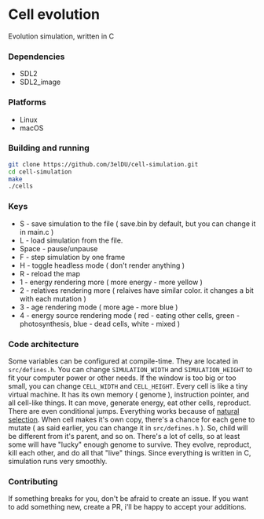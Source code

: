 # Cell evolution

Evolution simulation, written in C

### Dependencies
- SDL2
- SDL2_image

### Platforms
- Linux
- macOS

### Building and running
```sh
git clone https://github.com/3elDU/cell-simulation.git
cd cell-simulation
make
./cells
```

### Keys
- S - save simulation to the file ( save.bin by default, but you can change it in main.c )
- L - load simulation from the file.
- Space - pause/unpause
- F - step simulation by one frame
- H - toggle headless mode ( don't render anything )
- R - reload the map
- 1 - energy rendering more ( more energy - more yellow )
- 2 - relatives rendering more ( relaives have similar color. it changes a bit with each mutation )
- 3 - age rendering mode ( more age - more blue )
- 4 - energy source rendering mode ( red - eating other cells, green - photosynthesis, blue - dead cells, white - mixed )

### Code architecture
Some variables can be configured at compile-time. They are located in `src/defines.h`.
You can change `SIMULATION_WIDTH` and `SIMULATION_HEIGHT` to fit your computer power or other needs.
If the window is too big or too small, you can change `CELL_WIDTH` and `CELL_HEIGHT`.
Every cell is like a tiny virtual machine. It has its own memory ( genome ), instruction pointer, and all cell-like things.
It can move, generate energy, eat other cells, reproduct. There are even conditional jumps.
Everything works because of [natural selection](https://en.wikipedia.org/wiki/Natural_selection).
When cell makes it's own copy, there's a chanсe for each gene to mutate ( as said earlier, you can change it in `src/defines.h` ).
So, child will be different from it's parent, and so on. There's a lot of cells, so at least some will have "lucky" enough genome to survive.
They evolve, reproduct, kill each other, and do all that "live" things. Since everything is written in C, simulation runs very smoothly.

### Contributing
If something breaks for you, don't be afraid to create an issue.
If you want to add something new, create a PR, i'll be happy to accept your additions.
